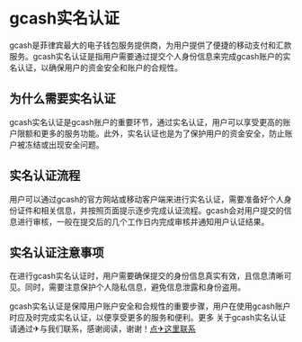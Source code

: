 # gcash实名认证

gcash是菲律宾最大的电子钱包服务提供商，为用户提供了便捷的移动支付和汇款服务。gcash实名认证是指用户需要通过提交个人身份信息来完成gcash账户的实名认证，以确保用户的资金安全和账户的合规性。

## 为什么需要实名认证
gcash实名认证是gcash账户的重要环节，通过实名认证，用户可以享受更高的账户限额和更多的服务功能。此外，实名认证也是为了保护用户的资金安全，防止账户被冻结或出现安全问题。

## 实名认证流程
用户可以通过gcash的官方网站或移动客户端来进行实名认证，需要准备好个人身份证件和相关信息，并按照页面提示逐步完成认证流程。gcash会对用户提交的信息进行审核，一般在提交后的几个工作日内完成审核并通知用户认证结果。

## 实名认证注意事项
在进行gcash实名认证时，用户需要确保提交的身份信息真实有效，且信息清晰可见。同时，需要注意保护个人隐私信息，避免信息泄露和身份盗用。

gcash实名认证是保障用户账户安全和合规性的重要步骤，用户在使用gcash账户时应及时完成实名认证，以便享受更多的服务和便利。更多 关于gcash实名认证 请通过✈与我们联系，感谢阅读，谢谢！[点✈这里联系](https://t.me/lianmeng09)